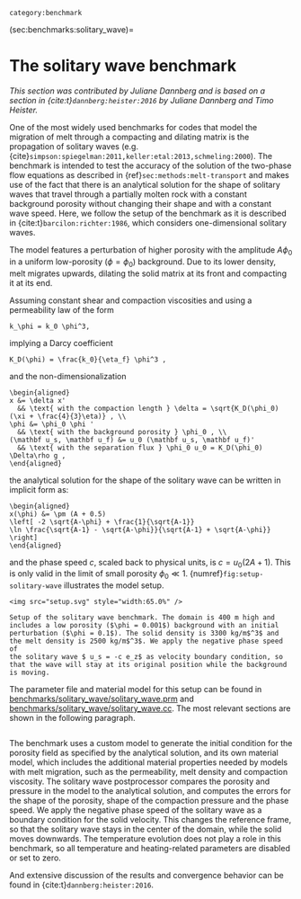 ```{tags}
category:benchmark
```

(sec:benchmarks:solitary_wave)=
# The solitary wave benchmark

*This section was contributed by Juliane Dannberg and is based on a section in
{cite:t}`dannberg:heister:2016` by Juliane Dannberg and Timo Heister.*

One of the most widely used benchmarks for codes that model the migration of
melt through a compacting and dilating matrix is the propagation of solitary
waves (e.g. {cite}`simpson:spiegelman:2011,keller:etal:2013,schmeling:2000`).
The benchmark is intended to test the accuracy of the
solution of the two-phase flow equations as described in
{ref}`sec:methods:melt-transport` and makes use of the fact that there is an
analytical solution for the shape of solitary waves that travel through a
partially molten rock with a constant background porosity without changing
their shape and with a constant wave speed. Here, we follow the setup of the
benchmark as it is described in {cite:t}`barcilon:richter:1986`, which considers
one-dimensional solitary waves.

The model features a perturbation of higher porosity with the amplitude
$A \phi_0$ in a uniform low-porosity ($\phi=\phi_0$) background. Due to its
lower density, melt migrates upwards, dilating the solid matrix at its front
and compacting it at its end.

Assuming constant shear and compaction viscosities and using a permeability
law of the form
```{math}
k_\phi = k_0 \phi^3,
```
implying a Darcy coefficient
```{math}
K_D(\phi) = \frac{k_0}{\eta_f} \phi^3 ,
```
and the non-dimensionalization
```{math}
\begin{aligned}
x &= \delta x'
  && \text{ with the compaction length } \delta = \sqrt{K_D(\phi_0)(\xi + \frac{4}{3}\eta)} , \\
\phi &= \phi_0 \phi '
  && \text{ with the background porosity } \phi_0 , \\
(\mathbf u_s, \mathbf u_f) &= u_0 (\mathbf u_s, \mathbf u_f)'
  && \text{ with the separation flux } \phi_0 u_0 = K_D(\phi_0) \Delta\rho g ,
\end{aligned}
```
the analytical solution for the shape of the solitary wave can be written in
implicit form as:
```{math}
\begin{aligned}
x(\phi) &= \pm (A + 0.5)
\left[ -2 \sqrt{A-\phi} + \frac{1}{\sqrt{A-1}}
\ln \frac{\sqrt{A-1} - \sqrt{A-\phi}}{\sqrt{A-1} + \sqrt{A-\phi}} \right]
\end{aligned}
```
and the phase speed $c$, scaled back to physical units, is $c = u_0 (2A+1)$.
This is only valid in the limit of small porosity $\phi_0 \ll 1$.
{numref}`fig:setup-solitary-wave` illustrates the model setup.

```{figure-md} fig:setup-solitary-wave
<img src="setup.svg" style="width:65.0%" />

Setup of the solitary wave benchmark. The domain is 400 m high and
includes a low porosity ($\phi = 0.001$) background with an initial
perturbation ($\phi = 0.1$). The solid density is 3300 kg/m$^3$ and
the melt density is 2500 kg/m$^3$. We apply the negative phase speed of
the solitary wave $ u_s = -c e_z$ as velocity boundary condition, so
that the wave will stay at its original position while the background
is moving.
```

The parameter file and material model for this setup can be found in
[benchmarks/solitary_wave/solitary_wave.prm](https://www.github.com/geodynamics/aspect/blob/main/benchmarks/solitary_wave/solitary_wave.prm) and
[benchmarks/solitary_wave/solitary_wave.cc](https://www.github.com/geodynamics/aspect/blob/main/benchmarks/solitary_wave/solitary_wave.cc). The most relevant sections are
shown in the following paragraph.

```{literalinclude} solitary_wave.prm
```

The benchmark uses a custom model to generate the initial condition for the
porosity field as specified by the analytical solution, and its own material
model, which includes the additional material properties needed by models with
melt migration, such as the permeability, melt density and compaction
viscosity. The solitary wave postprocessor compares the porosity and pressure
in the model to the analytical solution, and computes the errors for the shape
of the porosity, shape of the compaction pressure and the phase speed. We
apply the negative phase speed of the solitary wave as a boundary condition
for the solid velocity. This changes the reference frame, so that the solitary
wave stays in the center of the domain, while the solid moves downwards. The
temperature evolution does not play a role in this benchmark, so all
temperature and heating-related parameters are disabled or set to zero.

And extensive discussion of the results and convergence behavior can be found
in {cite:t}`dannberg:heister:2016`.
